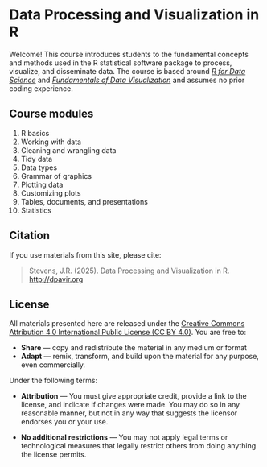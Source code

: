 
# Data Processing and Visualization in R

Welcome! This course introduces students to the fundamental concepts and methods used in the R statistical software package to process, visualize, and disseminate data. The course is based around [_R for Data Science_](https://r4ds.hadley.nz/) and [_Fundamentals of Data Visualization_](https://clauswilke.com/dataviz/directory-of-visualizations.html) and assumes no prior coding experience.

## Course modules

1. R basics
1. Working with data
1. Cleaning and wrangling data
1. Tidy data
1. Data types
1. Grammar of graphics
1. Plotting data
1. Customizing plots
1. Tables, documents, and presentations
1. Statistics


## Citation

If you use materials from this site, please cite:

> Stevens, J.R. (2025). Data Processing and Visualization in R. <http://dpavir.org>

## License

All materials presented here are released under the [Creative Commons Attribution 4.0 International Public License (CC BY 4.0)](https://creativecommons.org/licenses/by/4.0/). You are free to:

-   **Share** — copy and redistribute the material in any medium or format
-   **Adapt** — remix, transform, and build upon the material for any
    purpose, even commercially. 
    
Under the following terms:

-   **Attribution** — You must give appropriate credit, provide a link to the license, and indicate if changes were made. You may do so in any reasonable manner, but not in any way that suggests the licensor endorses you or your use.

-   **No additional restrictions** — You may not apply legal terms or technological measures that legally restrict others from doing anything the license permits.


